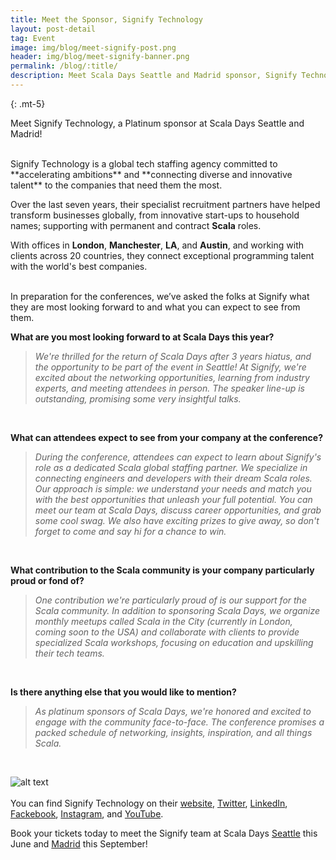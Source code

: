```yaml
---
title: Meet the Sponsor, Signify Technology
layout: post-detail
tag: Event
image: img/blog/meet-signify-post.png
header: img/blog/meet-signify-banner.png
permalink: /blog/:title/
description: Meet Scala Days Seattle and Madrid sponsor, Signify Technology! Learn more about this sponsor and see what they are most looking forward to seeing in Seattle and Madrid this year!
---
```


{: .mt-5}

Meet Signify Technology, a Platinum sponsor at Scala Days Seattle and Madrid!

<br>
Signify Technology is a global tech staffing agency committed to **accelerating ambitions** and **connecting diverse and innovative talent** to the companies that need them the most.

Over the last seven years, their specialist recruitment partners have helped transform businesses globally, from innovative start-ups to household names; supporting with permanent and contract **Scala** roles.

With offices in **London**, **Manchester**, **LA**, and **Austin**, and working with clients across 20 countries, they connect exceptional programming talent with the world's best companies.
<br>
<br>

In preparation for the conferences, we’ve asked the folks at Signify what they are most looking forward to and what you can expect to see from them.
<br>

**What are you most looking forward to at Scala Days this year?**
<br>

> *We're thrilled for the return of Scala Days after 3 years hiatus, and the opportunity to be part of the event in Seattle! At Signify, we're excited about the networking opportunities, learning from industry experts, and meeting attendees in person. The speaker line-up is outstanding, promising some very insightful talks.*

<br>

**What can attendees expect to see from your company at the conference?**
<br>

> *During the conference, attendees can expect to learn about Signify's role as a dedicated Scala global staffing partner. We specialize in connecting engineers and developers with their dream Scala roles. Our approach is simple: we understand your needs and match you with the best opportunities that unleash your full potential. You can meet our team at Scala Days, discuss career opportunities, and grab some cool swag. We also have exciting prizes to give away, so don't forget to come and say hi for a chance to win.*

<br>

**What contribution to the Scala community is your company particularly proud or fond of?**
<br>

> *One contribution we're particularly proud of is our support for the Scala community. In addition to sponsoring Scala Days, we organize monthly meetups called Scala in the City (currently in London, coming soon to the USA) and collaborate with clients to provide specialized Scala workshops, focusing on education and upskilling their tech teams.*

<br>

**Is there anything else that you would like to mention?**
<br>

> *As platinum sponsors of Scala Days, we're honored and excited to engage with the community face-to-face. The conference promises a packed schedule of networking, insights, inspiration, and all things Scala.*

<br>

![alt text](/img/assets/sponsors/sponsor-card-signify.png)
<br><br>
You can find Signify Technology on their [website](https://www.signifytechnology.com/), [Twitter](https://twitter.com/Signify_Tech), [LinkedIn](https://www.linkedin.com/company/signify-technology), [Fackebook](https://www.facebook.com/signifytechnologygroup/), [Instagram](https://www.instagram.com/signify_tech/), and [YouTube](https://www.youtube.com/@signifytechnology4389).
<br>

Book your tickets today to meet the Signify team at Scala Days [Seattle](https://scaladays.org/seattle-2023/) this June and [Madrid](https://scaladays.org/madrid-2023/) this September!
